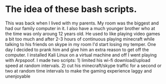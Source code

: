 The idea of these bash scripts.
===============================
This was back when I lived with my parents. My room was the biggest and had our family computer in it. I also have a much younger brother who at the time was only aroung 12 years old. He used to like playing video games a bit too much and after 2-3 hours of continuous playing minecraft while talking to his friends on skype in my room I'd start losing my temper. One day I decided to prank him and give him an extra reason to get off the computer. I installed Kali Linux on a virtual machine and off I went playing with Arpspoof. I made two scripts: 1) limited his wi-fi download/upload speed at random intervals. 2) cut his minecraft/skype traffic for a second or two at random time intervals to make the gaming experience laggy and unenjoyable